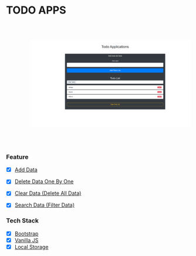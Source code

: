 # TODO APPS

<pre>
    <p align="center">
        <img width="460" src="image/todo-apps.png">
    </p>
</pre>

### Feature

* [x] <a href="javascript:void(0)">Add Data</a>
* [x] <a href="javascript:void(0)">Delete Data One By One</a>
* [x] <a href="javascript:void(0)">Clear Data (Delete All Data)</a>
* [x] <a href="javascript:void(0)">Search Data (Filter Data)</a>


### Tech Stack

* [x] <a href="https://getbootstrap.com/">Bootstrap</a>
* [x] <a href="http://vanilla-js.com/">Vanilla JS</a>
* [x] <a href="https://developer.mozilla.org/en-US/docs/Web/API/Window/localStorage">Local Storage</a>
